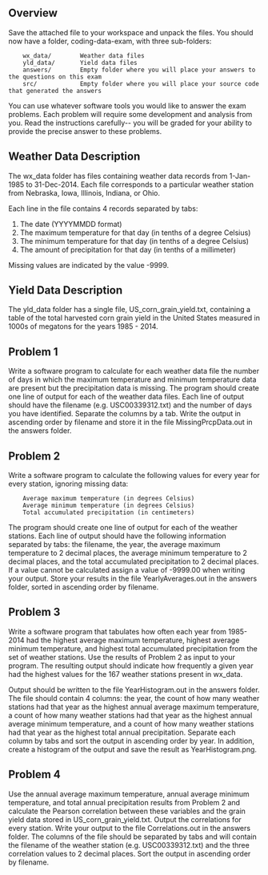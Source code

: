 Overview
--------
Save the attached file to your workspace and unpack the files. You should now have a folder, coding-data-exam, with three sub-folders:

        wx_data/        Weather data files
        yld_data/       Yield data files
        answers/        Empty folder where you will place your answers to the questions on this exam
        src/            Empty folder where you will place your source code that generated the answers
        
You can use whatever software tools you would like to answer the exam problems. Each problem will require some development and analysis from you. Read the instructions carefully-- you will be graded for your ability to provide the precise answer to these problems.

Weather Data Description
------------------------
The wx_data folder has files containing weather data records from 1-Jan-1985 to 31-Dec-2014. Each file corresponds to a particular weather station from Nebraska, Iowa, Illinois, Indiana, or Ohio. 

Each line in the file contains 4 records separated by tabs: 

1. The date (YYYYMMDD format)
2. The maximum temperature for that day (in tenths of a degree Celsius)
3. The minimum temperature for that day (in tenths of a degree Celsius)
4. The amount of precipitation for that day (in tenths of a millimeter)

Missing values are indicated by the value -9999.

Yield Data Description
----------------------
The yld_data folder has a single file, US_corn_grain_yield.txt, containing a table of the total harvested corn grain yield in the United States measured in 1000s of megatons for the years 1985 - 2014.

Problem 1
---------
Write a software program to calculate for each weather data file the number of days in which the maximum temperature and minimum temperature data are present but the precipitation data is missing. The program should create one line of output for each of the weather data files. Each line of output should have the filename (e.g. USC00339312.txt) and the number of days you have identified. Separate the columns by a tab. Write the output in ascending order by filename and store it in the file MissingPrcpData.out in the answers folder.


Problem 2
---------
Write a software program to calculate the following values for every year for every station, ignoring missing data:

        Average maximum temperature (in degrees Celsius)
        Average minimum temperature (in degrees Celsius)
        Total accumulated precipitation (in centimeters)

The program should create one line of output for each of the weather stations. Each line of output should have the following information separated by tabs: the filename, the year, the average maximum temperature to 2 decimal places, the average minimum temperature to 2 decimal places, and the total accumulated precipitation to 2 decimal places. If a value cannot be calculated assign a value of -9999.00 when writing your output.  Store your results in the file YearlyAverages.out in the answers folder, sorted in ascending order by filename.

Problem 3
---------
Write a software program that tabulates how often each year from 1985-2014 had the highest average maximum temperature, highest average minimum temperature, and highest total accumulated precipitation from the set of weather stations. Use the results of Problem 2 as input to your program. The resulting output should indicate how frequently a given year had the highest values for the 167 weather stations present in wx_data.

Output should be written to the file YearHistogram.out in the answers folder. The file should contain 4 columns: the year, the count of how many weather stations had that year as the highest annual average maximum temperature, a count of how many weather stations had that year as the highest annual average minimum temperature, and a count of how many weather stations had that year as the highest total annual precipitation. Separate each column by tabs and sort the output in ascending order by year. In addition, create a histogram of the output and save the result as YearHistogram.png.

Problem 4
---------
Use the annual average maximum temperature, annual average minimum temperature, and total annual precipitation results from Problem 2 and calculate the Pearson correlation between these variables and the grain yield data stored in US_corn_grain_yield.txt. Output the correlations for every station. Write your output to the file Correlations.out in the answers folder. The columns of the file should be separated by tabs and will contain the filename of the weather station (e.g. USC00339312.txt) and the three correlation values to 2 decimal places. Sort the output in ascending order by filename.
